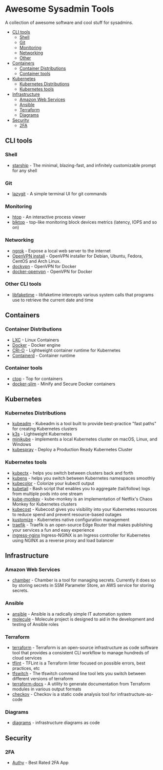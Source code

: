 # Awesome Sysadmin Tools

A collection of awesome software and cool stuff for sysadmins.

* [CLI tools](#cli-tools)
  * [Shell](#shell)
  * [Git](#git)
  * [Monitoring](#monitoring)
  * [Networking](#networking)
  * [Other](#other-cli-tools)
* [Containers](#containers)
  * [Container Distributions](#container-distributions)
  * [Container tools](#container-tools)
* [Kubernetes](#kubernetes)
  * [Kubernetes Distributions](#kubernetes-distributions)
  * [Kubernetes tools](#kubernetes-tools)
* [Infrastructure](#infrastructure)
  * [Amazon Web Services](#amazon-web-services)
  * [Ansible](#ansible)
  * [Terraform](#terraform)
  * [Diagrams](#diagrams)
* [Security](#security)
  * [2FA](#2fa)

## CLI tools

### Shell

* [starship](https://starship.rs) - The minimal, blazing-fast, and infinitely customizable prompt for any shell

### Git

* [lazygit](https://github.com/jesseduffield/lazygit) - A simple terminal UI for git commands

### Monitoring

* [htop](https://htop.dev) - An interactive process viewer
* [blktop](https://github.com/amarao/blktop) - top-like monitoring block devices metrics (latency, IOPS and so on)

### Networking

* [ngrok](https://ngrok.com) - Expose a local web server to the internet
* [OpenVPN install](https://github.com/angristan/openvpn-install) - OpenVPN installer for Debian, Ubuntu, Fedora, CentOS and Arch Linux.
* [dockvpn](https://github.com/umputun/dockvpn) - OpenVPN for Docker
* [docker-openvpn](https://github.com/kylemanna/docker-openvpn) - OpenVPN for Docker

### Other CLI tools

* [libfaketime](https://github.com/wolfcw/libfaketime) - libfaketime intercepts various system calls that programs use to retrieve the
current date and time

## Containers

### Container Distributions

* [LXC](https://linuxcontainers.org/lxc/introduction/) - Linux Containers
* [Docker](https://www.docker.com) - Docker engine
* [CRI-O](https://cri-o.io) - Lightweight container runtime for Kubernetes
* [Containerd](https://containerd.io) - Container runtime

### Container tools

* [ctop](https://github.com/bcicen/ctop) - Top for containers
* [docker-slim](https://github.com/docker-slim/docker-slim) - Minify and Secure Docker containers

## Kubernetes

### Kubernetes Distributions

* [kubeadm](https://github.com/kubernetes/kubeadm) - Kubeadm is a tool built to provide best-practice "fast paths" for creating Kubernetes clusters
* [k3s](https://github.com/k3s-io/k3s) - Lightweight Kubernetes
* [minikube](https://github.com/kubernetes/minikube) - implements a local Kubernetes cluster on macOS, Linux, and Windows
* [kubespray](https://github.com/kubernetes-sigs/kubespray) - Deploy a Production Ready Kubernetes Cluster

### Kubernetes tools

* [kubectx](https://github.com/ahmetb/kubectx) - helps you switch between clusters back and forth
* [kubens](https://github.com/ahmetb/kubectx) - helps you switch between Kubernetes namespaces smoothly
* [kubecolor](https://github.com/dty1er/kubecolor) - Colorize your kubectl output
* [kubetail](https://github.com/johanhaleby/kubetail) - Bash script that enables you to aggregate (tail/follow) logs from multiple pods into one stream
* [kube-monkey](https://github.com/asobti/kube-monkey) -
kube-monkey is an implementation of Netflix's Chaos Monkey for Kubernetes clusters
* [kubecost](https://kubecost.com) - Kubecost gives you visibility into your Kubernetes resources to reduce spend and prevent resource-based outages
* [kustomize](https://kustomize.io) - Kubernetes native 
configuration management
* [traefik](https://doc.traefik.io/traefik/) - Traefik is an open-source Edge Router that makes publishing your services a fun and easy experience
* [ingress-nginx](https://github.com/kubernetes/ingress-nginx) Ingress-NGINX is an Ingress controller for Kubernetes using NGINX as a reverse proxy and load balancer

## Infrastructure

### Amazon Web Services

* [chamber](https://github.com/segmentio/chamber) - Chamber is a tool for managing secrets. Currently it does so by storing secrets in SSM Parameter Store, an AWS service for storing secrets.

### Ansible

* [ansible](https://github.com/ansible/ansible) - Ansible is a radically simple IT automation system
* [molecule](https://molecule.readthedocs.io/en/latest/) - Molecule project is designed to aid in the development and testing of Ansible roles

### Terraform

* [terraform](https://www.terraform.io) - Terraform is an open-source infrastructure as code software tool that provides a consistent CLI workflow to manage hundreds of cloud services
* [tflint](https://github.com/terraform-linters/tflint) - TFLint is a Terraform linter focused on possible errors, best practices, etc
* [tfswitch](https://github.com/warrensbox/terraform-switcher) - The tfswitch command line tool lets you switch between different versions of terraform
* [terraform-docs](https://github.com/terraform-docs/terraform-docs) - A utility to generate documentation from Terraform modules in various output formats
* [checkov](https://github.com/bridgecrewio/checkov) - Checkov is a static code analysis tool for infrastructure-as-code

### Diagrams

* [diagrams](https://diagrams.mingrammer.com) - infrastructure diagrams as code

## Security

### 2FA

* [Authy](https://authy.com) - Best Rated 2FA App
